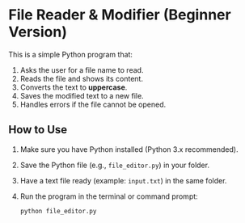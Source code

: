 # File Reader & Modifier (Beginner Version)

This is a simple Python program that:

1. Asks the user for a file name to read.
2. Reads the file and shows its content.
3. Converts the text to **uppercase**.
4. Saves the modified text to a new file.
5. Handles errors if the file cannot be opened.

## How to Use

1. Make sure you have Python installed (Python 3.x recommended).
2. Save the Python file (e.g., `file_editor.py`) in your folder.
3. Have a text file ready (example: `input.txt`) in the same folder.
4. Run the program in the terminal or command prompt:

   ```bash
   python file_editor.py
